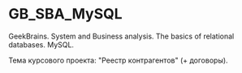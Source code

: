 # GB_SBA_MySQL
GeekBrains. System and Business analysis. The basics of relational databases. MySQL.

Тема курсового проекта: "Реестр контрагентов" (+ договоры).

